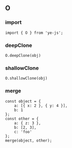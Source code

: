 ## O

### import 
```
import { O } from 'ye-js';
```

### deepClone
```
O.deepClone(obj)
```

### shallowClone
```
O.shallowClone(obj)
```

### merge
```
const object = {
    a: [{ x: 2 }, { y: 4 }],
    b: 1
};
const other = {
    a: { z: 3 },
    b: [2, 3],
    c: 'foo'
};
merge(object, other);
```